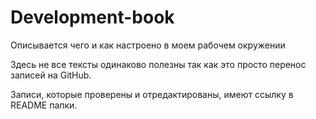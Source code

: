 Development-book
================

Описывается чего и как настроено в моем рабочем окружении

Здесь не все тексты одинаково полезны так как это просто перенос записей на GitHub.  

Записи, которые проверены и отредактированы, имеют ссылку в README папки.  



